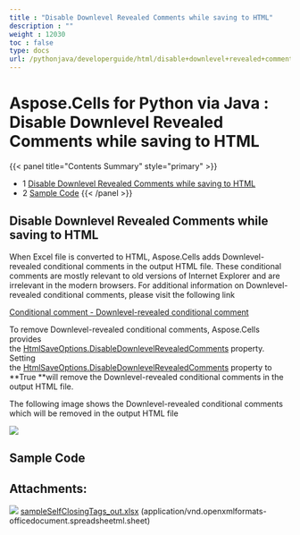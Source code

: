 ```yaml
---
title : "Disable Downlevel Revealed Comments while saving to HTML" 
description : "" 
weight : 12030 
toc : false
type: docs
url: /pythonjava/developerguide/html/disable+downlevel+revealed+comments+while+saving+to+html/
---
```


# Aspose.Cells for Python via Java : Disable Downlevel Revealed Comments while saving to HTML


{{< panel title="Contents Summary" style="primary" >}}
*   1 [Disable Downlevel Revealed Comments while saving to HTML](#disable-downlevel-revealed-comments-while-saving-to-html)
*   2 [Sample Code](#sample-code)
{{< /panel >}}
 

## Disable Downlevel Revealed Comments while saving to HTML

When Excel file is converted to HTML, Aspose.Cells adds Downlevel-revealed conditional comments in the output HTML file. These conditional comments are mostly relevant to old versions of Internet Explorer and are irrelevant in the modern browsers. For additional information on Downlevel-revealed conditional comments, please visit the following link

[Conditional comment - Downlevel-revealed conditional comment](https://en.wikipedia.org/wiki/Conditional_comment#Downlevel-revealed_conditional_comment)

To remove Downlevel-revealed conditional comments, Aspose.Cells provides the [HtmlSaveOptions.DisableDownlevelRevealedComments](https://apireference.aspose.com/cells/python/asposecells.api/htmlsaveoptions#DisableDownlevelRevealedComments) property. Setting the [HtmlSaveOptions.DisableDownlevelRevealedComments](https://apireference.aspose.com/cells/python/asposecells.api/htmlsaveoptions#DisableDownlevelRevealedComments) property to **True **will remove the Downlevel-revealed conditional comments in the output HTML file.

The following image shows the Downlevel-revealed conditional comments which will be removed in the output HTML file

![](https://docs.aspose.com/download/attachments/50266308/Disable-Downlevel-Revealed-Comments.png?version=1&modificationDate=1503518199337&api=v2)

## Sample Code

## Attachments:

![](https://docs2.aspose.com/cells/pythonjava/images/icons/bullet_blue.gif) [sampleSelfClosingTags\_out.xlsx](https://docs2.aspose.com/cells/pythonjava/attachments/106202320/106365187.xlsx) (application/vnd.openxmlformats-officedocument.spreadsheetml.sheet)  

